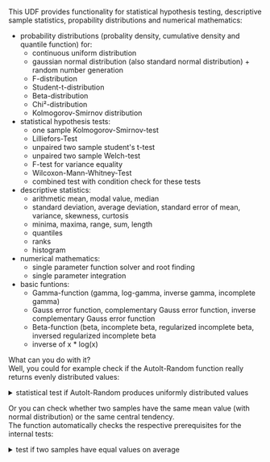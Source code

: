 This UDF provides functionality for statistical hypothesis testing, descriptive sample statistics, propability distributions and numerical mathematics:

*   probability distributions (probality density, cumulative density and quantile function) for:
    *   continuous uniform distribution
    *   gaussian normal distribution (also standard normal distribution) + random number generation
    *   F-distribution
    *   Student-t-distribution
    *   Beta-distribution
    *   Chi²-distribution
    *   Kolmogorov-Smirnov distribution
*   statistical hypothesis tests:
    *   one sample Kolmogorov-Smirnov-test
    *   Lilliefors-Test
    *   unpaired two sample student's t-test
    *   unpaired two sample Welch-test
    *   F-test for variance equality
    *   Wilcoxon-Mann-Whitney-Test
    *   combined test with condition check for these tests
*   descriptive statistics:
    *   arithmetic mean, modal value, median
    *   standard deviation, average deviation, standard error of mean, variance, skewness, curtosis
    *   minima, maxima, range, sum, length
    *   quantiles
    *   ranks
    *   histogram
*   numerical mathematics:
    *   single parameter function solver and root finding
    *   single parameter integration
*   basic funtions:
    *   Gamma-function (gamma, log-gamma, inverse gamma, incomplete gamma)
    *   Gauss error function, complementary Gauss error function, inverse complementary Gauss error function
    *   Beta-function (beta, incomplete beta, regularized incomplete beta, inversed regularized incomplete beta
    *   inverse of x \* log(x)

What can you do with it?  
Well, you could for example check if the AutoIt-Random function really returns evenly distributed values:

<details>
<summary>statistical test if AutoIt-Random produces uniformly distributed values</summary>

```AutoIt
#include "Stat.au3"

; create AutoIt sample data
    Local Const $N = 1e3
    Local $a_Sample[1e3]
    Local $lower = 0, $upper = 100
    For $i = 0 To $N -1
        $a_Sample[$i] = Random($lower, $upper)
    Next

; Test for uniform distribution:
    Local $a_Params = ["CallArgArray", 0, $lower, $upper]
    $a_Ret = _stat_test_KS($a_Sample, 0.05, _stat_uniform_cdf, $a_Params)
    _ArrayDisplay($a_Ret, "Is Random() uniformly distributed?")
    MsgBox(0, "Is Random() uniformly distributed?", ($a_Ret[5][1] ? "Random is uniformly distributed" : "Random is NOT uniformly distributed"))
```

</details>



Or you can check whether two samples have the same mean value (with normal distribution) or the same central tendency.  
The function automatically checks the respective prerequisites for the internal tests:

<details>
<summary>test if two samples have equal values on average</summary>

```AutoIt
#include "Stat.au3"

; Test whether two samples have the same mean values (with normal distribution) or central tendencies.
    Local $a_Sample1[1000], $a_Sample2[1000]
    For $i = 0 To 999
    ; generates normally distributed samples (for t- and Welch-test)
        $a_Sample1[$i] = _stat_norm_ran(100, 5)
        $a_Sample2[$i] = _stat_norm_ran(99.0, 4.5)
    ; generates non-normally distributed samples (for Wilcoxon blablabla test)
        ;  $a_Sample1[$i] = Random(0,100)
        ;  $a_Sample2[$i] = Random(10,90)
    Next

    $a_Results = _stat_test_SampleEquality($a_Sample1, $a_Sample2)
    _ArrayDisplay($a_Results, "test results")
    MsgBox(0, "", $a_Results[4][1] ? "Samples have equal values on average" : "Samples have different values on average")

; ========== Test pattern of _stat_test_SampleEquality =============
;   If both samples are normally distributed (Lilliefors test):
;       If variances are equal (F-test):
;            t-test
;       else:
;            Welch-Test
;   else:
;       Wilcoxon-Mann-Whitney-Test
```

</details>

